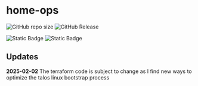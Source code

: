 # home-ops

![GitHub repo size](https://img.shields.io/github/repo-size/alexrf45/home-ops) ![GitHub Release](https://img.shields.io/github/v/release/alexrf45/home-ops)

![Static Badge](https://img.shields.io/badge/talos-v1.9.1-orange?style=plastic&logo=Talos&logoColor=%23FF7300) ![Static Badge](https://img.shields.io/badge/k8s-v1.32.0-blue?style=plastic&logo=Kubernetes&logoColor=%23326CE5&logoSize=auto)

## Updates

**2025-02-02** The terraform code is subject to change as I find
new ways to optimize the talos linux bootstrap process
